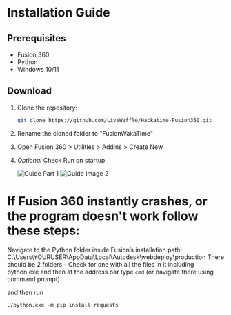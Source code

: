 # Installation Guide

## Prerequisites

- Fusion 360
- Python
- Windows 10/11

## Download

1. Clone the repository:
   ```bash
   git clone https://github.com/LiveWaffle/Hackatime-Fusion360.git

2. Rename the cloned folder to "FusionWakaTime"

3. Open Fusion 360 > Utilities > Addins > Create New

4. *Optional* Check Run on startup


   ![Guide Part 1](./guidepart1.png)
   ![Guide Image 2](./guideimage2.png)



# If Fusion 360 instantly crashes, or the program doesn't work follow these steps:

Navigate to the Python folder inside Fusion’s installation path:
C:\Users\YOURUSER\AppData\Local\Autodesk\webdeploy\production 
There should be 2 folders - Check for one with all the files in it including python.exe and then at the address bar type ```cmd``` (or navigate there using command prompt)

and then run
```
./python.exe -m pip install requests
```
